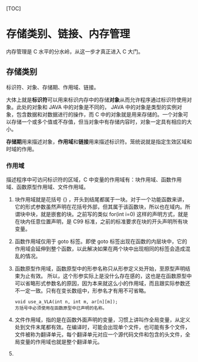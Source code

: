 [TOC]



# 存储类别、链接、内存管理

内存管理是 C 水平的分水岭，从这一步才真正进入 C 大门。

## 存储类别

标识符、对象、存储期、作用域、链接。

大体上就是**标识符**可以用来标识内存中的存储**对象**从而允许程序通过标识符使用对象。此处的对象和 JAVA 中的对象是不同的， JAVA 中的对象是类型的实例对象，包含数据和对数据进行的操作，而 C 中的对象就是用来存储的。一个对象可以存储一个或多个值或不存值，但当对象中有存储内容时，对象一定具有相应的大小。

**存储期**用来描述对象，**作用域**和**链接**用来描述标识符。笼统说就是指定生效区域和时域的作用。

### 作用域

描述程序中可访问标识符的区域，C 中变量的作用域有：块作用域、函数作用域、函数原型作用域、文件作用域。

1. 块作用域就是花括号 {} ，开头到结尾都属于一块。对于一个功能函数来讲，它的形式参数虽然声明在花括号外部，但其属于该函数块，所以也在域内。所谓块中块，就是嵌套的块。之前写的类似 for(int i=0) 这样的声明方式，就是在块内任意位置声明，是 C99 标准，之前的标准要求在块的开头声明所有块变量。

2. 函数作用域仅用于 goto 标签。即使 goto 标签出现在函数的内层块中，它的作用域会延伸到整个函数，以此解决如果在两个块中出现相同的标签会造成混乱的情况。

3. 函数原型作用域，函数原型中的形参名称只从形参定义处开始，至原型声明结束为止有效。 所以，这个形参实际上是没什么存在感的，这也是在函数原型中可以省略形式参数名的原因，因为本来就这么小的作用域，而且跟实际参数还不一定一致。只有在变长数组中，形参名才有用不可省略。

   ```
   void use_a_VLA(int n, int m, ar[n][m]);
   方括号中必须使用在函数原型中已声明的名称。
   ```

   

4. 文件作用域，指的是在函数外面声明的变量，习惯上讲叫作全局变量，从定义处到文件末尾都有效。在编译时，可能会出现单个文件，也可能有多个文件，文件被称为翻译单元，每个翻译单元对应一个源代码文件和包含的头文件，全局变量的作用域也就是整个翻译单元。

5. 